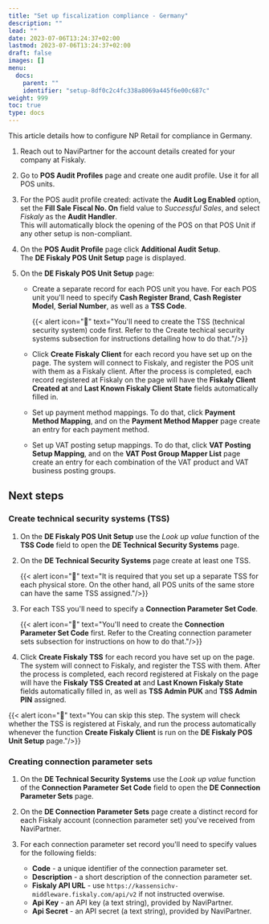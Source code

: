 ```yaml
---
title: "Set up fiscalization compliance - Germany"
description: ""
lead: ""
date: 2023-07-06T13:24:37+02:00
lastmod: 2023-07-06T13:24:37+02:00
draft: false
images: []
menu:
  docs:
    parent: ""
    identifier: "setup-8df0c2c4fc338a8069a445f6e00c687c"
weight: 999
toc: true
type: docs
---
```


This article details how to configure NP Retail for compliance in Germany.

1. Reach out to NaviPartner for the account details created for your company at Fiskaly.

2. Go to **POS Audit Profiles** page and create one audit profile. Use it for all POS units.

3. For the POS audit profile created: activate the **Audit Log Enabled** option, set the **Fill Sale Fiscal No. On** field value to _Successful Sales_, and select _Fiskaly_ as the **Audit Handler**.     
   This will automatically block the opening of the POS on that POS Unit if any other setup is non-compliant. 

4. On the **POS Audit Profile** page click **Additional Audit Setup**.     
   The **DE Fiskaly POS Unit Setup** page is displayed.

5. On the **DE Fiskaly POS Unit Setup** page:
    - Create a separate record for each POS unit you have. For each POS unit you'll need to specify **Cash Register Brand**, **Cash Register Model**, **Serial Number**, as well as a **TSS Code**.
  
        {{< alert icon="📝" text="You'll need to create the TSS (technical security system) code first. Refer to the Create techical security systems subsection for instructions detailing how to do that."/>}}

    - Click **Create Fiskaly Client** for each record you have set up on the page. The system will connect to Fiskaly, and register the POS unit with them as a Fiskaly client. After the process is completed, each record registered at Fiskaly on the page will have the **Fiskaly Client Created at** and **Last Known Fiskaly Client State** fields automatically filled in.

    - Set up payment method mappings. To do that, click **Payment Method Mapping**, and on the **Payment Method Mapper** page create an entry for each payment method.

    - Set up VAT posting setup mappings. To do that, click **VAT Posting Setup Mapping**, and on the **VAT Post Group Mapper List** page create an entry for each combination of the VAT product and VAT business posting groups.


## Next steps

### Create technical security systems (TSS)

1. On the **DE Fiskaly POS Unit Setup** use the *Look up value* function of the **TSS Code** field to open the **DE Technical Security Systems** page.

2. On the **DE Technical Security Systems** page create at least one TSS.
   
     {{< alert icon="📝" text="It is required that you set up a separate TSS for each physical store. On the other hand, all POS units of the same store can have the same TSS assigned."/>}}

3. For each TSS you'll need to specify a **Connection Parameter Set Code**.
   
   {{< alert icon="📝" text="You'll need to create the <b>Connection Parameter Set Code</b> first. Refer to the Creating connection parameter sets subsection for instructions on how to do that."/>}}

4. Click **Create Fiskaly TSS** for each record you have set up on the page. The system will connect to Fiskaly, and register the TSS with them. After the process is completed, each record registered at Fiskaly on the page will have the **Fiskaly TSS Created at** and **Last Known Fiskaly State** fields automatically filled in, as well as **TSS Admin PUK** and **TSS Admin PIN** assigned.
  
  {{< alert icon="📝" text="You can skip this step. The system will check whether the TSS is registered at Fiskaly, and run the process automatically whenever the function <b>Create Fiskaly Client</b> is run on the <b>DE Fiskaly POS Unit Setup</b> page."/>}}

### Creating connection parameter sets

1. On the **DE Technical Security Systems** use the *Look up value* function of the **Connection Parameter Set Code** field to open the **DE Connection Parameter Sets** page.

2. On the **DE Connection Parameter Sets** page create a distinct record for each Fiskaly account (connection parameter set) you've received from NaviPartner.

3. For each connection parameter set record you'll need to specify values for the following fields:
    - **Code** - a unique identifier of the connection parameter set.
    - **Description** - a short description of the connection parameter set.
    - **Fiskaly API URL** - use `https://kassensichv-middleware.fiskaly.com/api/v2` if not instructed overwise.
    - **Api Key** - an API key (a text string), provided by NaviPartner.
    - **Api Secret** - an API secret (a text string), provided by NaviPartner.
